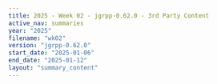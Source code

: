 ```yaml
---
title: 2025 - Week 02 - jgrpp-0.62.0 - 3rd Party Content
active_nav: summaries
year: "2025"
filename: "wk02"
version: "jgrpp-0.62.0"
start_date: "2025-01-06"
end_date: "2025-01-12"
layout: "summary_content"
---
```

